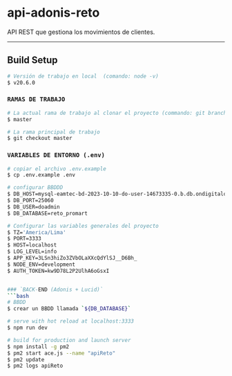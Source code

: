 # api-adonis-reto

API REST que gestiona los movimientos de clientes.

---

## Build Setup

```bash
# Versión de trabajo en local  (comando: node -v)
$ v20.6.0

```

### `RAMAS DE TRABAJO`

```bash
# La actual rama de trabajo al clonar el proyecto (commando: git branch)
$ master

# La rama principal de trabajo
$ git checkout master
```

### `VARIABLES DE ENTORNO (.env)`

````bash
# copiar el archivo .env.example
$ cp .env.example .env

# configurar BBDDD
$ DB_HOST=mysql-eamtec-bd-2023-10-10-do-user-14673335-0.b.db.ondigitalocean.com
$ DB_PORT=25060
$ DB_USER=doadmin
$ DB_DATABASE=reto_promart

# Configurar las variables generales del proyecto
$ TZ='America/Lima'
$ PORT=3333
$ HOST=localhost
$ LOG_LEVEL=info
$ APP_KEY=3LSn3hiZo3ZVbOLaXXcQdYlSJ__D6Bh_
$ NODE_ENV=development
$ AUTH_TOKEN=kw9D78L2P2UlhA6oGsxI


### `BACK-END (Adonis + Lucid)`
```bash
# BBDD
$ crear un BBDD llamada `${DB_DATABASE}`

# serve with hot reload at localhost:3333
$ npm run dev

# build for production and launch server
$ npm install -g pm2
$ pm2 start ace.js --name "apiReto"
$ pm2 update
$ pm2 logs apiReto
````
